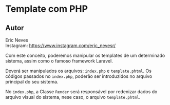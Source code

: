 Template com PHP
==========

Autor
----------
Eric Neves  
Instagram: https://www.instagram.com/eric_nevesr/

Com este conceito, poderemos manipular os templates de um determinado sistema, assim como o famoso framework Laravel.

Deverá ser manipulados os arquivos: `index.php` e `template.phtml`. Os códigos passados no `index.php`, poderão ser introduzidos no arquivo principal do seu sistema.

No `index.php`, a Classe `Render` será responsável por redenizar dados do arquivo visual do sistema, nese caso, o arquivo `template.phtml`.
